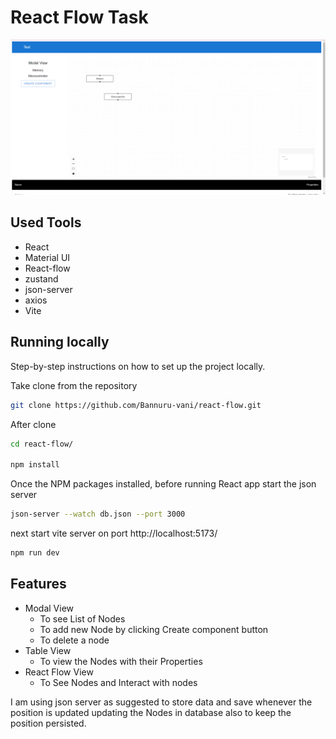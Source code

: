 # React Flow Task

![Project Banner](https://github.com/Bannuru-vani/react-flow/blob/main/readme.png)

## Used Tools

- React
- Material UI
- React-flow
- zustand
- json-server
- axios
- Vite


## Running locally

Step-by-step instructions on how to set up the project locally.

Take clone from the repository

```bash
git clone https://github.com/Bannuru-vani/react-flow.git
```

After clone

```bash
cd react-flow/

npm install
```
Once the NPM packages installed, before running React app start the json server

```bash
json-server --watch db.json --port 3000
```

next start vite server on port http://localhost:5173/


```bash
npm run dev
```

## Features

- Modal View
  - To see List of Nodes
  - To add new Node by clicking Create component button
  - To delete a node
- Table View
  - To view the Nodes with their Properties
- React Flow View
  - To See Nodes and Interact with nodes

I am using json server as suggested to store data and save whenever the position is updated updating the Nodes in database also to keep the position persisted.

